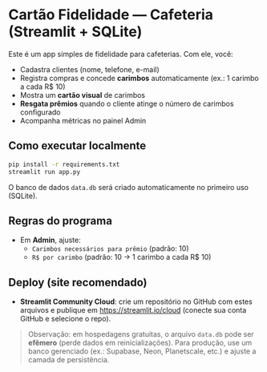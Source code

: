 
# Cartão Fidelidade — Cafeteria (Streamlit + SQLite)

Este é um app simples de fidelidade para cafeterias. Com ele, você:
- Cadastra clientes (nome, telefone, e-mail)
- Registra compras e concede **carimbos** automaticamente (ex.: 1 carimbo a cada R$ 10)
- Mostra um **cartão visual** de carimbos
- **Resgata prêmios** quando o cliente atinge o número de carimbos configurado
- Acompanha métricas no painel Admin

## Como executar localmente

```bash
pip install -r requirements.txt
streamlit run app.py
```

O banco de dados `data.db` será criado automaticamente no primeiro uso (SQLite).

## Regras do programa
- Em **Admin**, ajuste:
  - `Carimbos necessários para prêmio` (padrão: 10)
  - `R$ por carimbo` (padrão: 10 → 1 carimbo a cada R$ 10)

## Deploy (site recomendado)
- **Streamlit Community Cloud**: crie um repositório no GitHub com estes arquivos e publique em https://streamlit.io/cloud (conecte sua conta GitHub e selecione o repo).

> Observação: em hospedagens gratuitas, o arquivo `data.db` pode ser **efêmero** (perde dados em reinicializações). Para produção, use um banco gerenciado (ex.: Supabase, Neon, Planetscale, etc.) e ajuste a camada de persistência.
